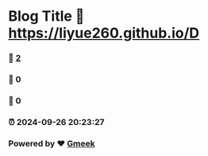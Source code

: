 # Blog Title :link: https://liyue260.github.io/D 
### :page_facing_up: [2](https://liyue260.github.io/D/tag.html) 
### :speech_balloon: 0 
### :hibiscus: 0 
### :alarm_clock: 2024-09-26 20:23:27 
### Powered by :heart: [Gmeek](https://github.com/Meekdai/Gmeek)
